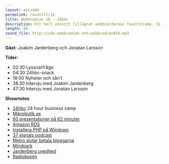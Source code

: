 ```yaml
---
layout: episode
permalink: /avsnitt/16
title: Webbradion 16 - 24hbc
description: Ett helt avsnitt tillägnat webbnördarnas favoritcamp. Vi intervjuar Joakim Jardenberg och Jonatan Larsson.
length: 50
sound_file: http://cdn.webbradion.net/webbradion016.mp3
---
```


**Gäst:** Joakim Jardenberg och Jonatan Larsson

**Tider:**

* 02:30 Lyssnarfråga
* 04:30 24hbc-snack
* 18:00 Nyheter och sån't
* 38.30 Intervju med Joakim Jardenberg
* 47:30 Intervju med Jonatan Larsson

**Shownotes**

* [24hbc](http://www.24hbc.com/) 24 hour business camp
* [Mikrobutik.se](http://mikrobutik.se/)
* [60 presentationer på 62 minuter](http://www.24hbc.com/2009/10/finalen-60-presentationer-pa-62-minuter.html)
* [Amazon RDS](http://developer.amazonwebservices.com/connect/kbcategory.jspa?categoryID=289)
* [Installera PHP på Windows](http://articles.sitepoint.com/article/php-windows-web-platform-installer)
* [37 signals podcast](http://37signals.com/svn/posts/1996-launch-the-debut-episode-of-the-37signals-podcast)
* [Metro slutar betala bloggarna](http://www.dagensmedia.se/nyheter/dig/article98050.ece)
* [Mindpark](http://www.mindpark.se/)
* [Jardenberg unedited](http://jardenberg.se)
* [Radioboxen](http://www.radioboxen.se)

